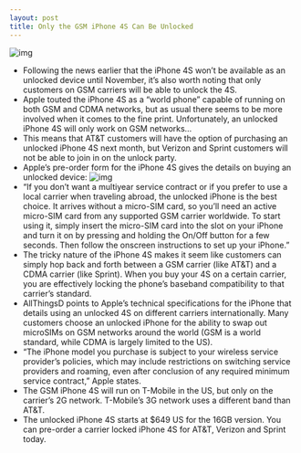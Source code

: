 ```yaml
---
layout: post
title: Only the GSM iPhone 4S Can Be Unlocked
---
```

![img](http://media.idownloadblog.com/wp-content/uploads/2011/10/Screen-shot-2011-10-07-at-1.50.36-PM-e1318009902250.png)
* Following the news earlier that the iPhone 4S won’t be available as an unlocked device until November, it’s also worth noting that only customers on GSM carriers will be able to unlock the 4S.
* Apple touted the iPhone 4S as a “world phone” capable of running on both GSM and CDMA networks, but as usual there seems to be more involved when it comes to the fine print. Unfortunately, an unlocked iPhone 4S will only work on GSM networks…
* This means that AT&T customers will have the option of purchasing an unlocked iPhone 4S next month, but Verizon and Sprint customers will not be able to join in on the unlock party.
* Apple’s pre-order form for the iPhone 4S gives the details on buying an unlocked device:
![img](http://media.idownloadblog.com/wp-content/uploads/2011/10/Screen-shot-2011-10-07-at-1.30.21-PM-e1318009929854.png)
* “If you don’t want a multiyear service contract or if you prefer to use a local carrier when traveling abroad, the unlocked iPhone is the best choice. It arrives without a micro-SIM card, so you’ll need an active micro-SIM card from any supported GSM carrier worldwide. To start using it, simply insert the micro-SIM card into the slot on your iPhone and turn it on by pressing and holding the On/Off button for a few seconds. Then follow the onscreen instructions to set up your iPhone.”
* The tricky nature of the iPhone 4S makes it seem like customers can simply hop back and forth between a GSM carrier (like AT&T) and a CDMA carrier (like Sprint). When you buy your 4S on a certain carrier, you are effectively locking the phone’s baseband compatibility to that carrier’s standard.
* AllThingsD points to Apple’s technical specifications for the iPhone that details using an unlocked 4S on different carriers internationally. Many customers choose an unlocked iPhone for the ability to swap out microSIMs on GSM networks around the world (GSM is a world standard, while CDMA is largely limited to the US).
* “The iPhone model you purchase is subject to your wireless service provider’s policies, which may include restrictions on switching service providers and roaming, even after conclusion of any required minimum service contract,” Apple states.
* The GSM iPhone 4S will run on T-Mobile in the US, but only on the carrier’s 2G network. T-Mobile’s 3G network uses a different band than AT&T.
* The unlocked iPhone 4S starts at $649 US for the 16GB version. You can pre-order a carrier locked iPhone 4S for AT&T, Verizon and Sprint today.


